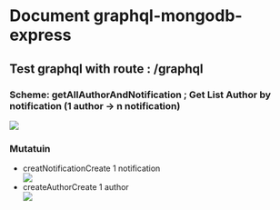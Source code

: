 <h1>Document graphql-mongodb-express </h1> 
<h2>Test graphql with route : /graphql </h2> 
<h3>Scheme: getAllAuthorAndNotification  ; <span>Get List Author by notification (1 author -> n notification) </span></h3>
<img src="https://user-images.githubusercontent.com/68454625/163559261-29033b38-2ba5-4c2b-b1c4-96df49343ce8.png" />

<h3>Mutatuin</h3>
<ul>
  <li>creatNotification<span>Create 1 notification </span></li>
 <img src="https://user-images.githubusercontent.com/68454625/163559625-eac3f8b1-fc93-49e9-86e6-e205411ac30c.png" />
    <li>createAuthor<span>Create 1 author </span></li>
    <img src="https://user-images.githubusercontent.com/68454625/163559784-eaa18988-0283-4bfb-afb4-17799c3f48ee.png" />
</ul>


